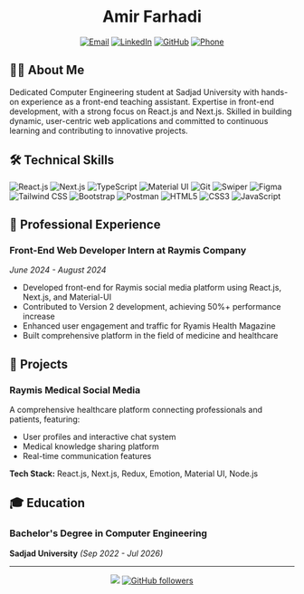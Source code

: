 <div align="center">
  
# Amir Farhadi

[![Email](https://img.shields.io/badge/Email-amirfarhadi.pro%40gmail.com-blueviolet?style=flat-square&logo=gmail)](mailto:amirfarhadi.pro@gmail.com)
[![LinkedIn](https://img.shields.io/badge/LinkedIn-Connect-blue?style=flat-square&logo=linkedin)](https://linkedin.com/in/amirfarhadi-in)
[![GitHub](https://img.shields.io/badge/GitHub-Follow-deeppink?style=flat-square&logo=github)](https://github.com/AmirFarhadi83)
[![Phone](https://img.shields.io/badge/Phone-%2B98%20930%20584%202211-green?style=flat-square&logo=phone)](tel:+989305842211)

</div>

## 👨‍💻 About Me

Dedicated Computer Engineering student at Sadjad University with hands-on experience as a front-end teaching assistant. Expertise in front-end development, with a strong focus on React.js and Next.js. Skilled in building dynamic, user-centric web applications and committed to continuous learning and contributing to innovative projects.

## 🛠️ Technical Skills

![React.js](https://img.shields.io/badge/-React.js-61DAFB?style=flat-square&logo=react&logoColor=black)
![Next.js](https://img.shields.io/badge/-Next.js-000000?style=flat-square&logo=next.js&logoColor=white)
![TypeScript](https://img.shields.io/badge/-TypeScript-0081CB?style=flat-square&logo=typescript&logoColor=white)
![Material UI](https://img.shields.io/badge/-Material_UI-0081CB?style=flat-square&logo=material-ui&logoColor=white)
![Git](https://img.shields.io/badge/-Git-F05032?style=flat-square&logo=git&logoColor=white)
![Swiper](https://img.shields.io/badge/-Swiper-0081CB?style=flat-square&logo=swiper&logoColor=white)
![Figma](https://img.shields.io/badge/-Figma-222222?style=flat-square&logo=figma&logoColor=white)
![Tailwind CSS](https://img.shields.io/badge/-TailwindCSS-06b6d4?style=flat-square&logo=tailwindcss&logoColor=white)
![Bootstrap](https://img.shields.io/badge/-Bootstrap-7952B3?style=flat-square&logo=bootstrap&logoColor=white)
![Postman](https://img.shields.io/badge/-Postman-FF6C37?style=flat-square&logo=postman&logoColor=white)
![HTML5](https://img.shields.io/badge/-HTML5-E34F26?style=flat-square&logo=html5&logoColor=white)
![CSS3](https://img.shields.io/badge/-CSS3-1572B6?style=flat-square&logo=css3&logoColor=white)
![JavaScript](https://img.shields.io/badge/-JavaScript-F7DF1E?style=flat-square&logo=javascript&logoColor=black)

## 💼 Professional Experience

### Front-End Web Developer Intern at Raymis Company
*June 2024 - August 2024*

- Developed front-end for Raymis social media platform using React.js, Next.js, and Material-UI
- Contributed to Version 2 development, achieving 50%+ performance increase
- Enhanced user engagement and traffic for Ryamis Health Magazine
- Built comprehensive platform in the field of medicine and healthcare

## 🚀 Projects

### Raymis Medical Social Media
A comprehensive healthcare platform connecting professionals and patients, featuring:
- User profiles and interactive chat system
- Medical knowledge sharing platform
- Real-time communication features

**Tech Stack:** React.js, Next.js, Redux, Emotion, Material UI, Node.js

## 🎓 Education

### Bachelor's Degree in Computer Engineering
**Sadjad University** *(Sep 2022 - Jul 2026)*

---

<div align="center">
  
![](https://komarev.com/ghpvc/?username=AmirFarhadi83&color=green&abbreviated=true)
[![GitHub followers](https://img.shields.io/github/followers/AmirFarhadi83?label=Follow&style=social)](https://github.com/AmirFarhadi83)

</div>
